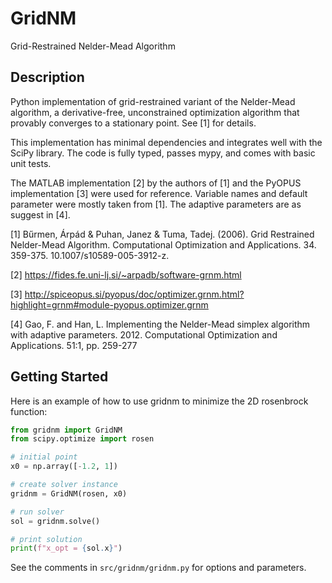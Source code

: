 GridNM
======

Grid-Restrained Nelder-Mead Algorithm

## Description

Python implementation of grid-restrained variant of the Nelder-Mead algorithm, a derivative-free, unconstrained optimization algorithm that provably converges to a stationary point. See [1] for details.

This implementation has minimal dependencies and integrates well with the SciPy library. The code is fully typed, passes mypy, and comes with basic unit tests.

The MATLAB implementation [2] by the authors of [1] and the PyOPUS implementation [3] were used for reference. Variable names and default parameter were mostly taken from [1]. The adaptive parameters are as suggest in [4]. 

[1] Bűrmen, Árpád & Puhan, Janez & Tuma, Tadej. (2006). Grid Restrained Nelder-Mead Algorithm. Computational Optimization and Applications. 34. 359-375. 10.1007/s10589-005-3912-z.

[2] https://fides.fe.uni-lj.si/~arpadb/software-grnm.html

[3] http://spiceopus.si/pyopus/doc/optimizer.grnm.html?highlight=grnm#module-pyopus.optimizer.grnm

[4] Gao, F. and Han, L. Implementing the Nelder-Mead simplex algorithm with adaptive parameters. 2012. Computational Optimization and Applications. 51:1, pp. 259-277


## Getting Started

Here is an example of how to use gridnm to minimize the 2D rosenbrock function:

```python
from gridnm import GridNM
from scipy.optimize import rosen

# initial point
x0 = np.array([-1.2, 1])

# create solver instance
gridnm = GridNM(rosen, x0)

# run solver
sol = gridnm.solve()

# print solution
print(f"x_opt = {sol.x}")
```

See the comments in `src/gridnm/gridnm.py` for options and parameters.